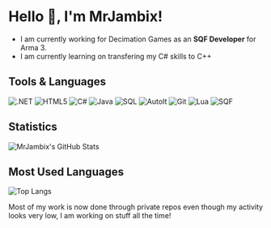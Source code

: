# Hello 👋, I'm MrJambix!

-  I am currently working for Decimation Games as an **SQF Developer** for Arma 3.
-  I am currently learning on transfering my C# skills to C++

## Tools & Languages

![.NET](https://img.shields.io/badge/.NET-512BD4?style=flat&logo=.net&logoColor=white)
![HTML5](https://img.shields.io/badge/HTML5-E34F26?style=flat&logo=html5&logoColor=white)
![C#](https://img.shields.io/badge/C%23-239120?style=flat&logo=c-sharp&logoColor=white)
![Java](https://img.shields.io/badge/Java-007396?style=flat&logo=java&logoColor=white)
![SQL](https://img.shields.io/badge/SQL-4479A1?style=flat&logo=sql&logoColor=white)
![AutoIt](https://img.shields.io/badge/AutoIt-007396?style=flat&logo=autoit&logoColor=white)
![Git](https://img.shields.io/badge/Git-F05032?style=flat&logo=git&logoColor=white)
![Lua](https://img.shields.io/badge/Lua-2C2D72?style=flat&logo=lua&logoColor=white)
![SQF](https://img.shields.io/badge/SQF-00599C?style=flat&logo=sqf&logoColor=white)

## Statistics

![MrJambix's GitHub Stats](https://github-readme-stats.vercel.app/api?username=MrJambix&show_icons=true&theme=default&count_private=true)

## Most Used Languages

![Top Langs](https://github-readme-stats.vercel.app/api/top-langs/?username=MrJambix&layout=compact)

Most of my work is now done through private repos even though my activity looks very low, I am working on stuff all the time!
